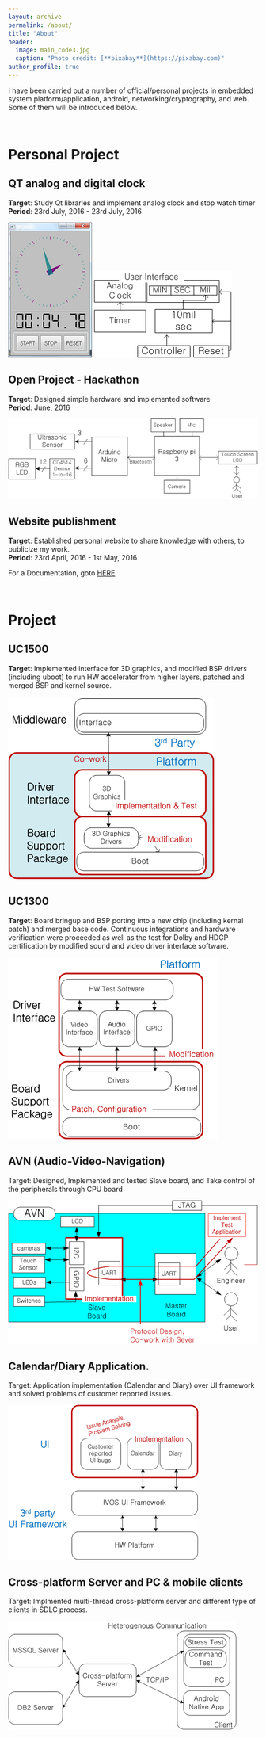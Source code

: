 ```yaml
---
layout: archive
permalink: /about/
title: "About"
header:
  image: main_code3.jpg
  caption: "Photo credit: [**pixabay**](https://pixabay.com)"
author_profile: true
---
```


I have been carried out a number of official/personal projects in embedded system platform/application, android, networking/cryptography, and web. 
Some of them will be introduced below.<br>

<br>

# Personal Project

## QT analog and digital clock
**Target**: Study Qt libraries and implement analog clock and stop watch timer<br>
**Period**: 23rd July, 2016 - 23rd July, 2016

![clock ui](/images/work/qt_clock_ui.png)
![clock_design](/images/work/qt_clock.png)

## Open Project - Hackathon
**Target**: Designed simple hardware and implemented software <br>
**Period**: June, 2016

![hackathon](/images/work/hackathon.png)

## Website publishment

**Target**: Established personal website to share knowledge with others, to publicize my work.<br>
**Period**: 23rd April, 2016 - 1st May, 2016

For a Documentation, goto [HERE](/documentation/Web-Documentation)

<br>

# Project

## UC1500	
**Target**: Implemented interface for 3D graphics, and modified BSP drivers (including uboot) to run HW accelerator from higher layers, patched and merged BSP and kernel source.


![uc1500](/images/work/uc1500.png)
<!--
![uc1500 front](/images/work/uc1500_front.jpg)
-->

## UC1300

**Target**: Board bringup and BSP porting into a new chip (including kernal patch) and merged base code. Continuous integrations and hardware verification were  proceeded as well as the test for Dolby and HDCP certification by modified sound and video driver interface software.

![uc1300](/images/work/uc1300.png)

<!--
![uc1300 front](/images/work/uc1300_front.jpg)

![uc1300 back](/images/work/uc1300_back.jpg)
-->

## AVN (Audio-Video-Navigation)

Target: Designed, Implemented and tested Slave board, and Take control of the peripherals through CPU board

![AVN](/images/work/avn.png)

## Calendar/Diary Application.

Target: Application implementation (Calendar and Diary) over UI framework and solved problems of customer reported issues.

![calendar UI](/images/work/celrun.png)


## Cross-platform Server and PC & mobile clients

Target: Implmented multi-thread cross-platform server and different type of clients in SDLC process.

![crossplatform](/images/work/cross-pf.png)